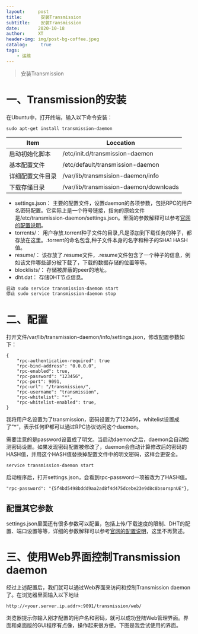 ```yaml
---
layout:     post
title:       安装Transmission
subtitle:    安装Transmission
date:       2020-10-18
author:     XT
header-img: img/post-bg-coffee.jpeg
catalog: 	 true
tags:
    - 运维
---
```



> 安装Transmission



# 一、Transmission的安装

在Ubuntu中，打开终端，输入以下命令安装：

```
sudo apt-get install transmission-daemon
```



| Item             | Loccation                              |
| ---------------- | -------------------------------------- |
| 启动初始化脚本   | /etc/init.d/transmission-daemon        |
| 基本配置文件     | /etc/default/transmission-daemon       |
| 详细配置文件目录 | /var/lib/transmsision-daemon/info      |
| 下载存储目录     | /var/lib/transmission-daemon/downloads |

- settings.json： 主要的配置文件，设置daemon的各项参数，包括RPC的用户名密码配置。它实际上是一个符号链接，指向的原始文件是/etc/transmission-daemon/settings.json。里面的参数解释可以参考[官网的配置说明](https://trac.transmissionbt.com/wiki/EditConfigFiles)。
- torrents/： 用户存放.torrent种子文件的目录,凡是添加到下载任务的种子，都存放在这里。.torrent的命名包含,种子文件本身的名字和种子的SHA1 HASH值。
- resume/： 该存放了.resume文件，.resume文件包含了一个种子的信息，例如该文件哪些部分被下载了，下载的数据存储的位置等等。
- blocklists/： 存储被屏蔽的peer的地址。
- dht.dat： 存储DHT节点信息。

```bash
启动 sudo service transmission-daemon start
停止 sudo service transmission-daemon stop
```



# 二、配置

打开文件/var/lib/transmission-daemon/info/settings.json，修改配置参数如下：

```
{
    "rpc-authentication-required": true 
    "rpc-bind-address": "0.0.0.0",     
    "rpc-enabled": true,     
    "rpc-password": "123456",     
    "rpc-port": 9091,    
    "rpc-url": "/transmission/",     
    "rpc-username": "transmission",     
    "rpc-whitelist": "*",     
    "rpc-whitelist-enabled": true,    
}
```

我将用户名设置为了transmission，密码设置为了123456，whitelist设置成了”*”，表示任何IP都可以通过RPC协议访问这个daemon。

需要注意的是password设置成了明文。当启动daemon之后，daemon会自动检测密码设置。如果发现密码配置被修改了，daemon会自动计算修改后的密码的HASH值，并用这个HASH值替换掉配置文件中的明文密码，这样会更安全。

```
service transmission-daemon start
```

启动程序后，打开settings.json，会看到rpc-password一项被改为了HASH值。

```
"rpc-password": "{5f4bd5498bddd9aa2ad8f4d475dcebe23e9d8c8bsorspnUE"}, 
```

## 配置其它参数

settings.json里面还有很多参数可以配置，包括上传/下载速度的限制、DHT的配置、端口设置等等，详细的参数解释可以参考[官网的配置说明](https://trac.transmissionbt.com/wiki/EditConfigFiles)，这里不再赘述。



# 三、使用Web界面控制Transmission daemon

经过上述配置后，我们就可以通过Web界面来访问和控制Transmission daemon了。在浏览器里面输入以下地址

```
http://<your.server.ip.addr>:9091/transmission/web/
```

浏览器提示你输入刚才配置的用户名和密码，就可以成功登陆Web管理界面。界面和桌面版的GUI程序有点像，操作起来很方便。下图是我尝试使用的界面。